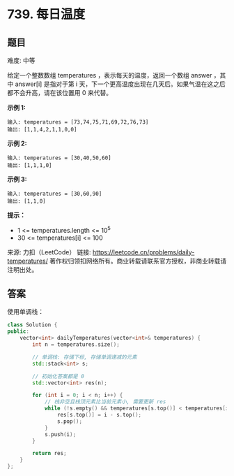 # 739. 每日温度
 ## 题目 
难度: 中等

给定一个整数数组 temperatures ，表示每天的温度，返回一个数组 answer ，其中 answer[i] 是指对于第 i 天，下一个更高温度出现在几天后。如果气温在这之后都不会升高，请在该位置用 0 来代替。

 

**示例 1:**

```
输入: temperatures = [73,74,75,71,69,72,76,73]
输出: [1,1,4,2,1,1,0,0]

```


**示例 2:**

```
输入: temperatures = [30,40,50,60]
输出: [1,1,1,0]

```


**示例 3:**

```
输入: temperatures = [30,60,90]
输出: [1,1,0]
```




**提示：**

- 1 <= temperatures.length <= 10<sup>5</sup>
- 30 <= temperatures[i] <= 100

来源: 力扣（LeetCode）
链接: https://leetcode.cn/problems/daily-temperatures/
著作权归领扣网络所有。商业转载请联系官方授权，非商业转载请注明出处。

## 答案

使用单调栈：

```c++
class Solution {
public:
    vector<int> dailyTemperatures(vector<int>& temperatures) {
        int n = temperatures.size();

        // 单调栈: 存储下标, 存储单调递减的元素
        std::stack<int> s;

        // 初始化答案都是 0
        std::vector<int> res(n);

        for (int i = 0; i < n; i++) {
            // 栈非空且栈顶元素比当前元素小, 需要更新 res
            while (!s.empty() && temperatures[s.top()] < temperatures[i]) {
                res[s.top()] = i - s.top();
                s.pop();
            }
            s.push(i);
        }

        return res;
    }
};
```

